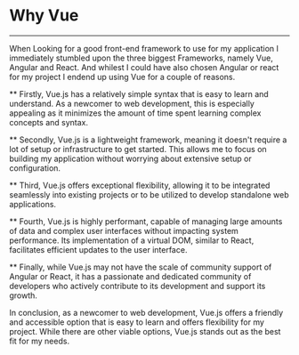 # Why Vue
***

When Looking for a good front-end framework to use for my application I immediately stumbled upon the three biggest Frameworks, namely Vue, Angular and React. And whilest I could have also chosen Angular or react for my project I endend up using Vue for a couple of reasons.

** Firstly, Vue.js has a relatively simple syntax that is easy to learn and understand. As a newcomer to web development, this is especially appealing as it minimizes the amount of time spent learning complex concepts and syntax.

** Secondly, Vue.js is a lightweight framework, meaning it doesn't require a lot of setup or infrastructure to get started. This allows me to focus on building my application without worrying about extensive setup or configuration.

** Third, Vue.js offers exceptional flexibility, allowing it to be integrated seamlessly into existing projects or to be utilized to develop standalone web applications.

** Fourth, Vue.js is highly performant, capable of managing large amounts of data and complex user interfaces without impacting system performance. Its implementation of a virtual DOM, similar to React, facilitates efficient updates to the user interface.

** Finally, while Vue.js may not have the scale of community support of Angular or React, it has a passionate and dedicated community of developers who actively contribute to its development and support its growth.

In conclusion, as a newcomer to web development, Vue.js offers a friendly and accessible option that is easy to learn and offers flexibility for my project. While there are other viable options, Vue.js stands out as the best fit for my needs.

